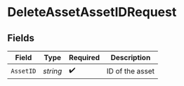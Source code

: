 # DeleteAssetAssetIDRequest


## Fields

| Field              | Type               | Required           | Description        |
| ------------------ | ------------------ | ------------------ | ------------------ |
| `AssetID`          | *string*           | :heavy_check_mark: | ID of the asset    |